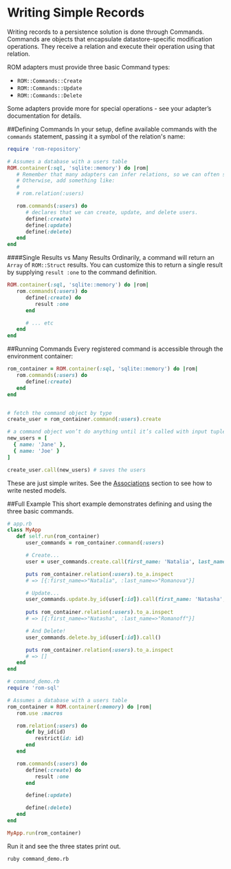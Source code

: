 # Writing Simple Records

Writing records to a persistence solution is done through Commands. Commands are objects that encapsulate 
datastore-specific modification operations. They receive a relation and execute their operation using that 
relation.

ROM adapters must provide three basic Command types:

* `ROM::Commands::Create`
* `ROM::Commands::Update`
* `ROM::Commands::Delete`

Some adapters provide more for special operations - see your adapter’s documentation for details. 

##Defining Commands
In your setup, define available commands with the `commands` statement, passing it a symbol of the relation's name:

```ruby
require 'rom-repository'

# Assumes a database with a users table 
ROM.container(:sql, 'sqlite::memory') do |rom|
   # Remember that many adapters can infer relations, so we can often skip defining it. 
   # Otherwise, add something like:
   #
   # rom.relation(:users)

   rom.commands(:users) do
      # declares that we can create, update, and delete users. 
      define(:create)
      define(:update)
      define(:delete)
   end
end
```

####Single Results vs Many Results
Ordinarily, a command will return an `Array` of `ROM::Struct` results. You can customize this to return a single result 
by supplying `result :one` to the command definition. 

```ruby
ROM.container(:sql, 'sqlite::memory') do |rom|
   rom.commands(:users) do
      define(:create) do
         result :one
      end

      # ... etc
   end
end
```

##Running Commands
Every registered command is accessible through the environment container:

```ruby
rom_container = ROM.container(:sql, 'sqlite::memory') do |rom|
   rom.commands(:users) do
      define(:create)
   end
end


# fetch the command object by type 
create_user = rom_container.command(:users).create

# a command object won’t do anything until it’s called with input tuples:
new_users = [
  { name: 'Jane' },
  { name: 'Joe' }
]

create_user.call(new_users) # saves the users
```

<aside class="well">
These are just simple writes. See the <a href="/learn/associations">Associations</a> section to see how to write nested 
models. 
 </aside>
 
 
##Full Example
This short example demonstrates defining and using the three basic commands.
 
```ruby
# app.rb
class MyApp
   def self.run(rom_container)
      user_commands = rom_container.command(:users)

      # Create...
      user = user_commands.create.call(first_name: 'Natalia', last_name: 'Romanova')

      puts rom_container.relation(:users).to_a.inspect
      # => [{:first_name=>"Natalia", :last_name=>"Romanova"}]

      # Update...
      user_commands.update.by_id(user[:id]).call(first_name: 'Natasha', last_name: 'Romanoff')
      
      puts rom_container.relation(:users).to_a.inspect
      # => [{:first_name=>"Natasha", :last_name=>"Romanoff"}]

      # And Delete!
      user_commands.delete.by_id(user[:id]).call()

      puts rom_container.relation(:users).to_a.inspect
      # => []
   end
end
```

```ruby
# command_demo.rb
require 'rom-sql'

# Assumes a database with a users table
rom_container = ROM.container(:memory) do |rom|
   rom.use :macros

   rom.relation(:users) do
      def by_id(id)
         restrict(id: id)
      end
   end

   rom.commands(:users) do
      define(:create) do
         result :one
      end

      define(:update)

      define(:delete)
   end
end

MyApp.run(rom_container)
```

Run it and see the three states print out. 

```bash
ruby command_demo.rb
```

